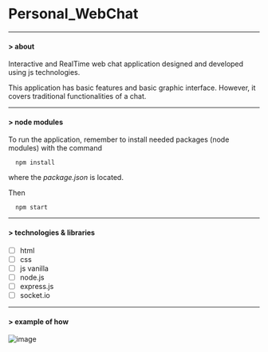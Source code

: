 # Personal_WebChat

---

#### > about

Interactive and RealTime web chat application designed and developed using js technologies.

This application has basic features and basic graphic interface.
However, it covers traditional functionalities of a chat. 


----
#### > node modules

To run the application, remember to install needed packages (node modules) with the command
```
  npm install
```
where the *package.json* is located. 

Then 
```
  npm start
```
----

#### > technologies & libraries

- [ ] html
- [ ] css
- [ ] js vanilla
- [ ] node.js
- [ ] express.js
- [ ] socket.io

---
#### > example of how
![image](https://user-images.githubusercontent.com/45211249/120551701-9ab73080-c3f6-11eb-8fcf-9658c777a74b.png)
